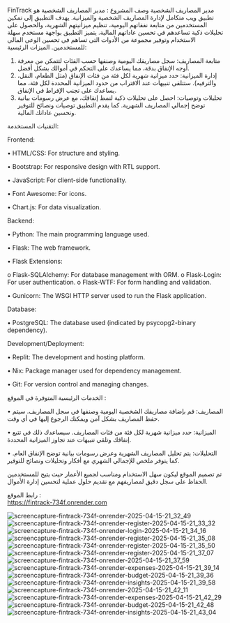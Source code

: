 FinTrack
مدير المصاريف الشخصية
وصف المشروع :
مدير المصاريف الشخصية هو تطبيق ويب متكامل لإدارة المصاريف الشخصية والميزانية. يهدف التطبيق إلى تمكين المستخدمين من متابعة نفقاتهم اليومية، تنظيم ميزانيتهم الشهرية، والحصول على تحليلات ذكية تساعدهم في تحسين عاداتهم المالية. يتميز التطبيق بواجهة مستخدم سهلة الاستخدام وتوفير مجموعة من الأدوات التي تساهم في تحسين الوعي المالي للمستخدمين.
الميزات الرئيسية: 
1.	متابعة المصاريف:
سجل مصاريفك اليومية وصنفها حسب الفئات لتتمكن من معرفة أوجه الإنفاق بدقة، مما يساعدك على التحكم في أموالك بشكل أفضل.
2.	إدارة الميزانية:
حدد ميزانية شهرية لكل فئة من فئات الإنفاق (مثل الطعام، النقل، والترفيه). ستتلقى تنبيهات عند الاقتراب من حدود الميزانية المحددة لكل فئة، مما يساعدك على تجنب الإفراط في الإنفاق.
3.	تحليلات وتوصيات:
احصل على تحليلات ذكية لنمط إنفاقك، مع عرض رسومات بيانية توضح إجمالي المصاريف الشهرية. كما يقدم التطبيق توصيات ونصائح للتوفير وتحسين عاداتك المالية.

التقنيات المستخدمة:

Frontend:

•	HTML/CSS: For structure and styling.

•	Bootstrap: For responsive design with RTL support.

•	JavaScript: For client-side functionality.

•	Font Awesome: For icons.

•	Chart.js: For data visualization.

Backend:

•	Python: The main programming language used.

•	Flask: The web framework.

•	Flask Extensions:

o	Flask-SQLAlchemy: For database management with ORM.
o	Flask-Login: For user authentication.
o	Flask-WTF: For form handling and validation.

•	Gunicorn: The WSGI HTTP server used to run the Flask application.

Database:

•	PostgreSQL: The database used (indicated by psycopg2-binary dependency).

Development/Deployment:

•	Replit: The development and hosting platform.

•	Nix: Package manager used for dependency management.

•	Git: For version control and managing changes.

الخدمات الرئيسية المتوفرة في الموقع :

•	المصاريف:
قم بإضافة مصاريفك الشخصية اليومية وصنفها في سجل المصاريف. سيتم حفظ المصاريف بشكل آمن ويمكنك الرجوع إليها في أي وقت.

•	الميزانية:
حدد ميزانية شهرية لكل فئة من فئات المصاريف. سيساعدك ذلك في تتبع إنفاقك وتلقي تنبيهات عند تجاوز الميزانية المحددة.

•	التحليلات:
يتم تحليل المصاريف الشهرية وعرض رسومات بيانية توضح الإنفاق العام. كما يتوفر ملخص للإجمالي الشهري مع أفكار وتحليلات ونصائح للتوفير.


تم تصميم الموقع ليكون سهل الاستخدام ومناسب لجميع الأعمار حيث يتيح للمستخدمين الحفاظ على سجل دقيق لمصاريفهم مع تقديم حلول عملية لتحسين إدارة الأموال.

رابط الموقع :   
https://fintrack-734f.onrender.com

![screencapture-fintrack-734f-onrender-2025-04-15-21_32_49](https://github.com/user-attachments/assets/61652332-b469-4ba5-bbf9-0e5938fd53cc)
![screencapture-fintrack-734f-onrender-register-2025-04-15-21_33_32](https://github.com/user-attachments/assets/859c5c38-6242-48c6-ace2-87dd8223fcae)
![screencapture-fintrack-734f-onrender-login-2025-04-15-21_34_16](https://github.com/user-attachments/assets/b374299d-90ec-4247-955f-67ee1f2d22c9)
![screencapture-fintrack-734f-onrender-register-2025-04-15-21_35_08](https://github.com/user-attachments/assets/2535b4fd-7623-44e6-b41e-aa8474dbcd63)
![screencapture-fintrack-734f-onrender-register-2025-04-15-21_35_50](https://github.com/user-attachments/assets/7e5b9323-0904-4369-9df0-1b0d16e1e86e)
![screencapture-fintrack-734f-onrender-register-2025-04-15-21_37_07](https://github.com/user-attachments/assets/1da7fa99-c994-4e35-acf0-e6fc7df4ddc4)
![screencapture-fintrack-734f-onrender-2025-04-15-21_37_59](https://github.com/user-attachments/assets/895f1e2a-3e5a-4978-9c97-d24645da1699)
![screencapture-fintrack-734f-onrender-expenses-2025-04-15-21_39_14](https://github.com/user-attachments/assets/555331a8-d3ae-4be3-8d51-c4c6cd5439a5)
![screencapture-fintrack-734f-onrender-budget-2025-04-15-21_39_36](https://github.com/user-attachments/assets/a0370416-49b8-44f5-855b-3435b44105aa)
![screencapture-fintrack-734f-onrender-insights-2025-04-15-21_39_58](https://github.com/user-attachments/assets/bd240fc8-238a-4986-8f8d-882ea5761cc7)
![screencapture-fintrack-734f-onrender-2025-04-15-21_42_11](https://github.com/user-attachments/assets/d6e5ecfe-b437-4c3d-a8d6-851c6a895e78)
![screencapture-fintrack-734f-onrender-expenses-2025-04-15-21_42_29](https://github.com/user-attachments/assets/33fe281e-5c8a-4848-9826-e516b634adb4)
![screencapture-fintrack-734f-onrender-budget-2025-04-15-21_42_48](https://github.com/user-attachments/assets/14d7feae-7367-401c-a3b6-5fcf04e67ac1)
![screencapture-fintrack-734f-onrender-insights-2025-04-15-21_43_04](https://github.com/user-attachments/assets/4900de32-83fa-4fc3-9fa7-2716829089df)

